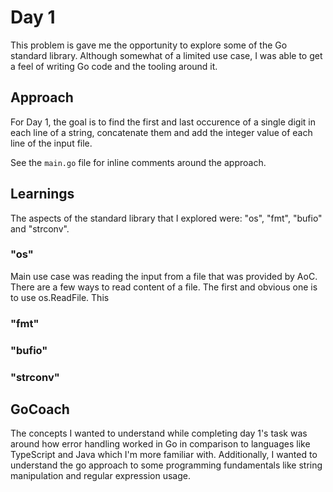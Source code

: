 # Day 1
This problem is gave me the opportunity to explore some of the Go standard library. Although somewhat of a limited use case, I was able to get a feel of writing Go code and the tooling around it.

## Approach
For Day 1, the goal is to find the first and last occurence of a single digit in each line of a string, concatenate them and add the integer value of each line of the input file.

See the `main.go` file for inline comments around the approach.

## Learnings
The aspects of the standard library that I explored were: "os", "fmt", "bufio" and "strconv".
### "os"
Main use case was reading the input from a file that was provided by AoC.
There are a few ways to read content of a file. The first and obvious one is to use os.ReadFile. This 
### "fmt"
### "bufio"
### "strconv"

## GoCoach
The concepts I wanted to understand while completing day 1's task was around how error handling worked in Go in comparison to languages like TypeScript and Java which I'm more familiar with. Additionally, I wanted to understand the go approach to some programming fundamentals like string manipulation and regular expression usage.